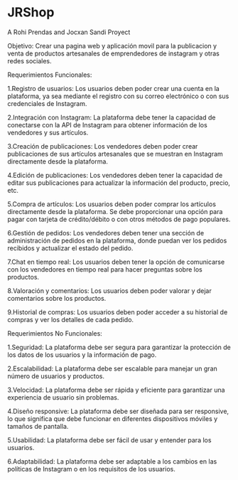 # JRShop
A Rohi Prendas and Jocxan Sandi Proyect

Objetivo: Crear una pagina web y aplicación movil para la publicacion y venta de productos artesanales de emprendedores de instagram y otras redes sociales.


Requerimientos Funcionales:

1.Registro de usuarios: Los usuarios deben poder crear una cuenta en la plataforma, ya sea mediante el registro con su correo electrónico o con sus credenciales de Instagram.

2.Integración con Instagram: La plataforma debe tener la capacidad de conectarse con la API de Instagram para obtener información de los vendedores y sus artículos.

3.Creación de publicaciones: Los vendedores deben poder crear publicaciones de sus artículos artesanales que se muestran en Instagram directamente desde la plataforma.

4.Edición de publicaciones: Los vendedores deben tener la capacidad de editar sus publicaciones para actualizar la información del producto, precio, etc.

5.Compra de artículos: Los usuarios deben poder comprar los artículos directamente desde la plataforma. Se debe proporcionar una opción para pagar con tarjeta de crédito/débito o con otros métodos de pago populares.

6.Gestión de pedidos: Los vendedores deben tener una sección de administración de pedidos en la plataforma, donde puedan ver los pedidos recibidos y actualizar el estado del pedido.

7.Chat en tiempo real: Los usuarios deben tener la opción de comunicarse con los vendedores en tiempo real para hacer preguntas sobre los productos.

8.Valoración y comentarios: Los usuarios deben poder valorar y dejar comentarios sobre los productos.

9.Historial de compras: Los usuarios deben poder acceder a su historial de compras y ver los detalles de cada pedido.


Requerimientos No Funcionales:

1.Seguridad: La plataforma debe ser segura para garantizar la protección de los datos de los usuarios y la información de pago.

2.Escalabilidad: La plataforma debe ser escalable para manejar un gran número de usuarios y productos.

3.Velocidad: La plataforma debe ser rápida y eficiente para garantizar una experiencia de usuario sin problemas.

4.Diseño responsive: La plataforma debe ser diseñada para ser responsive, lo que significa que debe funcionar en diferentes dispositivos móviles y tamaños de pantalla.

5.Usabilidad: La plataforma debe ser fácil de usar y entender para los usuarios.

6.Adaptabilidad: La plataforma debe ser adaptable a los cambios en las políticas de Instagram o en los requisitos de los usuarios.

